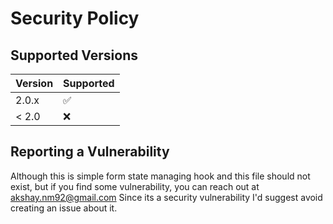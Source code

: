 # Security Policy

## Supported Versions

| Version | Supported          |
| ------- | ------------------ |
| 2.0.x   | :white_check_mark: |
| < 2.0   | :x:                |

## Reporting a Vulnerability

Although this is simple form state managing hook and this file should not exist, but if you find some vulnerability, you can reach out at akshay.nm92@gmail.com 
Since its a security vulnerability I'd suggest avoid creating an issue about it. 
